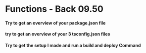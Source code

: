 # Functions - Back 09.50

#### Try to get an overview of your package.json file
#### try to get an overview of your 3 tsconfig.json files
#### Try to get the setup I made and run a build and deploy Command
